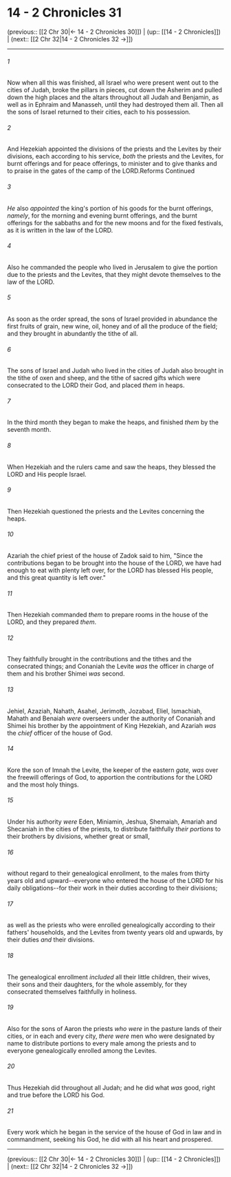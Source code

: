 # 14 - 2 Chronicles 31

(previous:: [[2 Chr 30|← 14 - 2 Chronicles 30]]) | (up:: [[14 - 2 Chronicles]]) | (next:: [[2 Chr 32|14 - 2 Chronicles 32 →]])

***


###### 1 
Now when all this was finished, all Israel who were present went out to the cities of Judah, broke the pillars in pieces, cut down the Asherim and pulled down the high places and the altars throughout all Judah and Benjamin, as well as in Ephraim and Manasseh, until they had destroyed them all. Then all the sons of Israel returned to their cities, each to his possession. 

###### 2 
And Hezekiah appointed the divisions of the priests and the Levites by their divisions, each according to his service, _both_ the priests and the Levites, for burnt offerings and for peace offerings, to minister and to give thanks and to praise in the gates of the camp of the LORD.Reforms Continued 

###### 3 
_He_ also _appointed_ the king's portion of his goods for the burnt offerings, _namely_, for the morning and evening burnt offerings, and the burnt offerings for the sabbaths and for the new moons and for the fixed festivals, as it is written in the law of the LORD. 

###### 4 
Also he commanded the people who lived in Jerusalem to give the portion due to the priests and the Levites, that they might devote themselves to the law of the LORD. 

###### 5 
As soon as the order spread, the sons of Israel provided in abundance the first fruits of grain, new wine, oil, honey and of all the produce of the field; and they brought in abundantly the tithe of all. 

###### 6 
The sons of Israel and Judah who lived in the cities of Judah also brought in the tithe of oxen and sheep, and the tithe of sacred gifts which were consecrated to the LORD their God, and placed _them_ in heaps. 

###### 7 
In the third month they began to make the heaps, and finished _them_ by the seventh month. 

###### 8 
When Hezekiah and the rulers came and saw the heaps, they blessed the LORD and His people Israel. 

###### 9 
Then Hezekiah questioned the priests and the Levites concerning the heaps. 

###### 10 
Azariah the chief priest of the house of Zadok said to him, "Since the contributions began to be brought into the house of the LORD, we have had enough to eat with plenty left over, for the LORD has blessed His people, and this great quantity is left over." 

###### 11 
Then Hezekiah commanded _them_ to prepare rooms in the house of the LORD, and they prepared _them_. 

###### 12 
They faithfully brought in the contributions and the tithes and the consecrated things; and Conaniah the Levite _was_ the officer in charge of them and his brother Shimei _was_ second. 

###### 13 
Jehiel, Azaziah, Nahath, Asahel, Jerimoth, Jozabad, Eliel, Ismachiah, Mahath and Benaiah _were_ overseers under the authority of Conaniah and Shimei his brother by the appointment of King Hezekiah, and Azariah _was_ the _chief_ officer of the house of God. 

###### 14 
Kore the son of Imnah the Levite, the keeper of the eastern _gate, was_ over the freewill offerings of God, to apportion the contributions for the LORD and the most holy things. 

###### 15 
Under his authority _were_ Eden, Miniamin, Jeshua, Shemaiah, Amariah and Shecaniah in the cities of the priests, to distribute faithfully _their portions_ to their brothers by divisions, whether great or small, 

###### 16 
without regard to their genealogical enrollment, to the males from thirty years old and upward--everyone who entered the house of the LORD for his daily obligations--for their work in their duties according to their divisions; 

###### 17 
as well as the priests who were enrolled genealogically according to their fathers' households, and the Levites from twenty years old and upwards, by their duties _and_ their divisions. 

###### 18 
The genealogical enrollment _included_ all their little children, their wives, their sons and their daughters, for the whole assembly, for they consecrated themselves faithfully in holiness. 

###### 19 
Also for the sons of Aaron the priests _who were_ in the pasture lands of their cities, or in each and every city, _there were_ men who were designated by name to distribute portions to every male among the priests and to everyone genealogically enrolled among the Levites. 

###### 20 
Thus Hezekiah did throughout all Judah; and he did what _was_ good, right and true before the LORD his God. 

###### 21 
Every work which he began in the service of the house of God in law and in commandment, seeking his God, he did with all his heart and prospered.

***

(previous:: [[2 Chr 30|← 14 - 2 Chronicles 30]]) | (up:: [[14 - 2 Chronicles]]) | (next:: [[2 Chr 32|14 - 2 Chronicles 32 →]])
